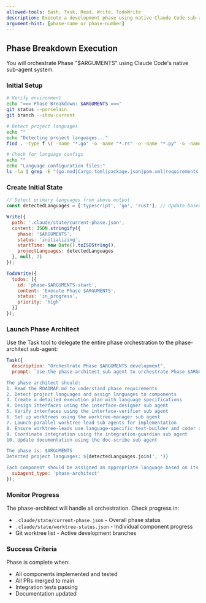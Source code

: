 ```yaml
---
allowed-tools: Bash, Task, Read, Write, TodoWrite
description: Execute a development phase using native Claude Code sub-agents for parallel implementation. Supports 33 languages including C/C++, Rust, Go, Python, Java, TypeScript, and many more.
argument-hint: [phase-name or phase-number]
---
```


## Phase Breakdown Execution

You will orchestrate Phase "$ARGUMENTS" using Claude Code's native sub-agent system.

### Initial Setup

```bash
# Verify environment
echo "=== Phase Breakdown: $ARGUMENTS ==="
git status --porcelain
git branch --show-current

# Detect project languages
echo ""
echo "Detecting project languages..."
find . -type f \( -name "*.go" -o -name "*.rs" -o -name "*.py" -o -name "*.ts" -o -name "*.java" -o -name "*.rb" -o -name "*.cpp" -o -name "*.swift" -o -name "*.dart" -o -name "*.ex" -o -name "*.hs" -o -name "*.ml" -o -name "*.r" -o -name "*.jl" -o -name "*.m" -o -name "*.sql" \) -not -path "./worktrees/*" -not -path "./.git/*" | sed 's/.*\.//' | sort | uniq -c | sort -nr | head -10

# Check for language configs
echo ""
echo "Language configuration files:"
ls -la | grep -E "(go.mod|Cargo.toml|package.json|pom.xml|requirements.txt|Gemfile|CMakeLists.txt|Package.swift|pubspec.yaml|mix.exs|stack.yaml|dune-project)"
```

### Create Initial State

```javascript
// Detect primary languages from above output
const detectedLanguages = ['typescript', 'go', 'rust']; // Update based on detection

Write({
  path: '.claude/state/current-phase.json',
  content: JSON.stringify({
    phase: '$ARGUMENTS',
    status: 'initializing',
    startTime: new Date().toISOString(),
    projectLanguages: detectedLanguages
  }, null, 2)
});

TodoWrite({
  todos: [{
    id: 'phase-$ARGUMENTS-start',
    content: 'Execute Phase $ARGUMENTS',
    status: 'in_progress',
    priority: 'high'
  }]
});
```

### Launch Phase Architect

Use the Task tool to delegate the entire phase orchestration to the phase-architect sub-agent:

```javascript
Task({
  description: "Orchestrate Phase $ARGUMENTS development",
  prompt: `Use the phase-architect sub agent to orchestrate Phase $ARGUMENTS. 

The phase architect should:
1. Read the ROADMAP.md to understand phase requirements
2. Detect project languages and assign languages to components
3. Create a detailed execution plan with language specifications
4. Design interfaces using the interface-designer sub agent
5. Verify interfaces using the interface-verifier sub agent
6. Set up worktrees using the worktree-manager sub agent
7. Launch parallel worktree-lead sub agents for implementation
8. Ensure worktree-leads use language-specific test-builder and coder agents
9. Coordinate integration using the integration-guardian sub agent
10. Update documentation using the doc-scribe sub agent

The phase is: $ARGUMENTS
Detected project languages: ${detectedLanguages.join(', ')}

Each component should be assigned an appropriate language based on its purpose and the project's language distribution.`,
  subagent_type: 'phase-architect'
});
```

### Monitor Progress

The phase-architect will handle all orchestration. Check progress in:
- `.claude/state/current-phase.json` - Overall phase status
- `.claude/state/worktree-status.json` - Individual component progress
- Git worktree list - Active development branches

### Success Criteria

Phase is complete when:
- All components implemented and tested
- All PRs merged to main
- Integration tests passing
- Documentation updated